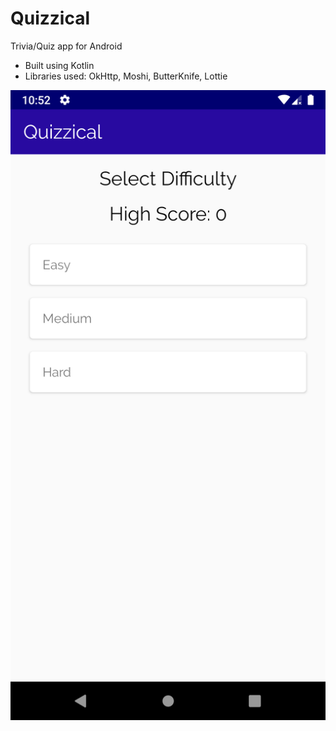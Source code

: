 # Quizzical
Trivia/Quiz app for Android

- Built using Kotlin 
- Libraries used: OkHttp, Moshi, ButterKnife, Lottie

![alt text](https://github.com/gpadmaku1/Quizzical/blob/master/images/MainMenu.png)

